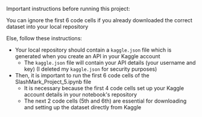 Important instructions before running this project:

You can ignore the first 6 code cells if you already downloaded the correct dataset into your local repository

Else, follow these instructions:

- Your local repository should contain a `kaggle.json` file which is generated when you create an API in your Kaggle account
  - The `kaggle.json` file will contain your API details (your username and key) (I deleted my `kaggle.json` for security purposes)
- Then, it is important to run the first 6 code cells of the SlashMark_Project_5.ipynb file
  - It is necessary because the first 4 code cells set up your Kaggle account details in your notebook's repository
  - The next 2 code cells (5th and 6th) are essential for downloading and setting up the dataset directly from Kaggle
